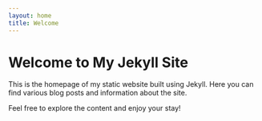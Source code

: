 ```yaml
---
layout: home
title: Welcome
---
```

# Welcome to My Jekyll Site

This is the homepage of my static website built using Jekyll. Here you can find various blog posts and information about the site. 

Feel free to explore the content and enjoy your stay!
